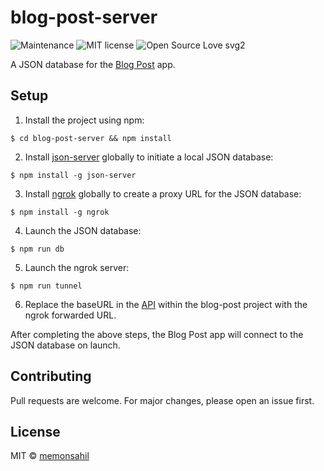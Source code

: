 # blog-post-server

![Maintenance](https://img.shields.io/badge/Maintained%3F-no-red.svg)
![MIT license](https://img.shields.io/badge/License-MIT-blue.svg)
![Open Source Love svg2](https://badges.frapsoft.com/os/v2/open-source.svg?v=103)

A JSON database for the [Blog Post](https://github.com/memonsahil/blog-post) app.

## Setup

1. Install the project using npm:

````
$ cd blog-post-server && npm install
````

2. Install [json-server](https://github.com/typicode/json-server) globally to initiate a local JSON database:

````
$ npm install -g json-server
````

3. Install [ngrok](https://github.com/bubenshchykov/ngrok) globally to create a proxy URL for the JSON database:

````
$ npm install -g ngrok
````

4. Launch the JSON database:

````
$ npm run db
````

5. Launch the ngrok server:

````
$ npm run tunnel
````

6. Replace the baseURL in the [API](https://github.com/memonsahil/BlogPost/blob/master/src/api/jsonServer.js) within the blog-post project with the ngrok forwarded URL.

After completing the above steps, the Blog Post app will connect to the JSON database on launch.

## Contributing

Pull requests are welcome. For major changes, please open an issue first.

## License

MIT &copy; [memonsahil](https://github.com/memonsahil)

